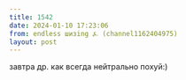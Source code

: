 ```yaml
---
title: 1542
date: 2024-01-10 17:23:06
from: endless шизing ⍼ (channel1162404975)
layout: post
---
```


завтра др. как всегда нейтрально похуй:)
